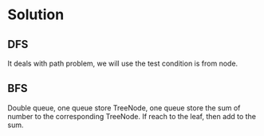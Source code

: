 # Solution
## DFS
It deals with path problem, we will use the test condition is from node.
## BFS
Double queue, one queue store TreeNode, one queue store the sum of number to the corresponding TreeNode. If reach to the leaf, then add to the sum.

